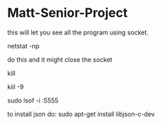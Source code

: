 # Matt-Senior-Project

this will let you see all the program using socket.

netstat -np

do this and it might close the socket

kill <PID>
  
kiil -9 <PID>
  
sudo lsof -i :5555

  
to install json do: sudo apt-get install libjson-c-dev 
